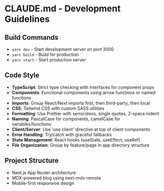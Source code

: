 # CLAUDE.md - Development Guidelines

## Build Commands
- `yarn dev` - Start development server on port 3000
- `yarn build` - Build for production
- `yarn start` - Start production server

## Code Style
- **TypeScript**: Strict type checking with interfaces for component props
- **Components**: Functional components using arrow functions or named functions
- **Imports**: Group React/Next imports first, then third-party, then local
- **CSS**: Tailwind CSS with custom SASS utilities
- **Formatting**: Use Prettier with semicolons, single quotes, 2-space indent
- **Naming**: PascalCase for components, camelCase for variables/functions
- **Client/Server**: Use 'use client' directive at top of client components
- **Error Handling**: Try/catch with graceful fallbacks
- **State Management**: React hooks (useState, useEffect, useRef)
- **File Organization**: Group by feature/page in app directory structure

## Project Structure
- Next.js App Router architecture
- MDX-powered blog using next-mdx-remote
- Mobile-first responsive design
